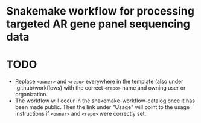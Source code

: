# Snakemake workflow for processing targeted AR gene panel sequencing data


# TODO

* Replace `<owner>` and `<repo>` everywhere in the template (also under .github/workflows) with the correct `<repo>` name and owning user or organization.
* The workflow will occur in the snakemake-workflow-catalog once it has been made public. Then the link under "Usage" will point to the usage instructions if `<owner>` and `<repo>` were correctly set.
